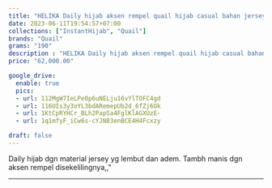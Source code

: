 ```yaml
---
title: "HELIKA Daily hijab aksen rempel quail hijab casual bahan jersey"
date: 2023-06-11T19:54:57+07:00
collections: ["InstantHijab", "Quail"]
brands: "Quail"
grams: "190"
description : "HELIKA Daily hijab aksen rempel quail hijab casual bahan jersey"
price: "62,000.00"

google_drive:
  enable: true
  pics:
  - url: 112MgW7IeLPe0p6uNELju16vYlTOFC4gd
  - url: 116UIs3y3oYL3bdARemepUb2d_6fZj6Ok
  - url: 1KtCpRYHCr_BLh2PapSa4FglKlAGXUzE-
  - url: 1q1mfyF_iCw6s-cYJN83enBCE4H4Fcxzy

draft: false
---
```


Daily hijab dgn material jersey yg lembut dan adem. Tambh manis dgn aksen rempel disekelilingnya,,"

------------    
 
